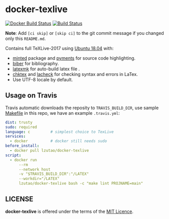 # docker-texlive

[![Docker Build Status][docker shield]][docker hub]
[![Build Status][travis shield]][travis repo]

**Note**: Add `[ci skip]` or `[skip ci]` to the git commit message if you changed only this `README.md`.

Contains full TeXLive-2017 using [Ubuntu 18.04][ubuntu 18] with:
- [minted] package and [pyments] for source code highlighting.
- [biber] for bibliography.
- [latexmk] for auto-build latex file .
- [chktex] and [lacheck] for checking syntax and errors in LaTex.
- Use UTF-8 locale by default.

## Usage on Travis

Travis automatic downloads the reposity to `TRAVIS_BUILD_DIR`,
use sample [Makefile] in this repo,
we have an example `.travis.yml`:
```yaml
dist: trusty
sudo: required
language: c         # simplest choice to TexLive
services:
  - docker          # docker still needs sudo
before_install:
  - docker pull lzutao/docker-texlive
script:
  - docker run
      --rm
      --network host
      -v "$TRAVIS_BUILD_DIR":"/LATEX"
      --workdir="/LATEX"
      lzutao/docker-texlive bash -c "make lint PROJNAME=main"
```

## LICENSE

**docker-texlive** is offered under the terms of the [MIT Licence][LICENCE].

[docker shield]: https://img.shields.io/docker/build/lzutao/docker-texlive.svg?style=flat-square
[docker hub]: https://hub.docker.com/r/lzutao/docker-texlive/
[travis shield]: https://travis-ci.com/lzutao/docker-texlive.svg?branch=master
[travis repo]: https://travis-ci.com/lzutao/docker-texlive
[ubuntu 18]: https://www.ubuntu.com/
[minted]: https://www.ctan.org/pkg/minted
[biber]: https://ctan.org/pkg/biber
[lacheck]: https://ctan.org/pkg/lacheck
[latexmk]: https://ctan.org/pkg/latexmk
[chktex]: https://ctan.org/pkg/chktex
[pyments]: http://pygments.org/
[LICENCE]: COPYING
[Makefile]: Makefile
